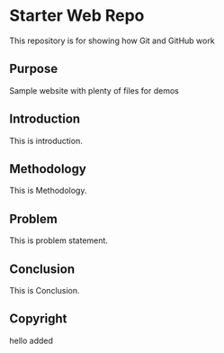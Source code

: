 # Starter Web Repo

This repository is for showing how Git and GitHub work

## Purpose

Sample website with plenty of files for demos
## Introduction

This is introduction.

## Methodology

This is Methodology.

## Problem
This is problem statement.

## Conclusion
This is Conclusion.

## Copyright
hello added
